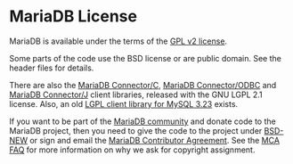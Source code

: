 
# MariaDB License

MariaDB is available under the terms of the [GPL v2 license](https://app.gitbook.com/s/SsmexDFPv2xG2OTyO5yV/reference/faq/licensing-questions/mariadb-licenses).


Some parts of the code use the BSD license or are public domain. See the header
files for details.


There are also the [MariaDB Connector/C](https://app.gitbook.com/s/CjGYMsT2MVP4nd3IyW2L/mariadb-connector-c/), [MariaDB Connector/ODBC](https://app.gitbook.com/s/CjGYMsT2MVP4nd3IyW2L/mariadb-connector-odbc/) and [MariaDB Connector/J](https://app.gitbook.com/s/CjGYMsT2MVP4nd3IyW2L/mariadb-connector-j/) client libraries, released with the GNU LGPL 2.1 license. Also, an old [LGPL client library for MySQL 3.23](https://app.gitbook.com/s/CjGYMsT2MVP4nd3IyW2L/mariadb-connector-c/other-c-c-connectors/mysql-client-library-32358) exists.


If you want to be part of the [MariaDB community](/kb/en/community/) and donate code
to the MariaDB project, then you need to give the code to the project under
[BSD-NEW](https://en.wikipedia.org/wiki/BSD_licences#3-clause_license_.28.22New_BSD_License.22_or_.22Modified_BSD_License.22.29)
or sign and email the [MariaDB Contributor Agreement](mca.md). See the [MCA FAQ](mariadb-contributor-agreement-faq.md) for more information on why we ask for copyright assignment.

